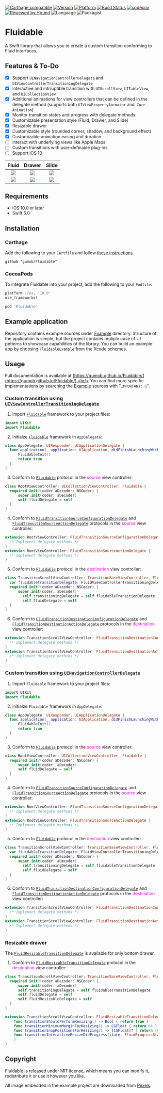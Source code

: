 [![Carthage compatible](https://img.shields.io/badge/Carthage-compatible-4BC51D.svg)](https://github.com/gumob/Fluidable)
[![Version](http://img.shields.io/cocoapods/v/Fluidable.svg)](http://cocoadocs.org/docsets/Fluidable)
[![Platform](http://img.shields.io/cocoapods/p/Fluidable.svg)](http://cocoadocs.org/docsets/Fluidable)
[![Build Status](https://travis-ci.com/gumob/Fluidable.svg?branch=master)](https://travis-ci.com/gumob/Fluidable)
[![codecov](https://codecov.io/gh/gumob/Fluidable/branch/master/graph/badge.svg)](https://codecov.io/gh/gumob/Fluidable)
[![Reviewed by Hound](https://img.shields.io/badge/Reviewed_by-Hound-8E64B0.svg)](https://houndci.com)
![Language](https://img.shields.io/badge/Language-Swift%205.0-orange.svg)
![Packagist](https://img.shields.io/packagist/l/doctrine/orm.svg)

# Fluidable
A Swift library that allows you to create a custom transition conforming to Fluid Interfaces.

## Features & To-Do
- [x] Support `UINavigationControllerDelegate` and `UIViewControllerTransitioningDelegate`
- [x] Interactive and intrruptible transition with `UIScrollView`, `UITableView`, and `UICollectionView`
- [x] Additional animations for view controllers that can be defined in the delegate method (supports both `UIViewPropertyAnimator` and` Core Animation`)
- [x] Monitor transition states and progress with delegate methods
- [x] Customizable presentation style (Fluid, Drawer, and Slide)
- [x] Resizable drawer
- [x] Customizable style (rounded corner, shadow, and background effect)
- [x] Customizable animation easing and duration
- [ ] Interact with underlying views like Apple Maps
- [ ] Custom transitions with user-definable plug-ins
- [ ] Support iOS 10

Fluid                      |  Drawer                   | Slide
:-------------------------:|:-------------------------:|:-------------------------:
![](https://media.githubusercontent.com/media/gumob/Fluidable-Metadata/master/Movies/Exports/Fluidable-fluid-modal.gif)  |  ![](https://media.githubusercontent.com/media/gumob/Fluidable-Metadata/master/Movies/Exports/Fluidable-drawer-bottom.gif)  |  ![](https://media.githubusercontent.com/media/gumob/Fluidable-Metadata/master/Movies/Exports/Fluidable-slide-bottom.gif)
![](https://media.githubusercontent.com/media/gumob/Fluidable-Metadata/master/Movies/Exports/Fluidable-fluid-fullscreen.gif)  |  ![](https://media.githubusercontent.com/media/gumob/Fluidable-Metadata/master/Movies/Exports/Fluidable-drawer-right.gif)  |  ![](https://media.githubusercontent.com/media/gumob/Fluidable-Metadata/master/Movies/Exports/Fluidable-slide-right.gif)

## Requirements

- iOS 10.0 or later
- Swift 5.0

## Installation

### Carthage

Add the following to your `Cartfile` and follow [these instructions](https://github.com/Carthage/Carthage#adding-frameworks-to-an-application).

```
github "gumob/Fluidable"
```

### CocoaPods

To integrate Fluidable into your project, add the following to your `Podfile`.

```ruby
platform :ios, '10.0'
use_frameworks!

pod 'Fluidable'
```

## Example application
Repository contains example sources under [Example](https://github.com/gumob/Fluidable/tree/master/Example) directory. Structure of the application is simple, but the project contains mutiple case of UI petterns to showcase capabilities of the library.
You can build an example app by choosing `FluidableExample` from the Xcode schemes.

## Usage

Full documentation is available at [https://gumob.github.io/Fluidable/](https://gumob.github.io/Fluidable/).<br/>
You can find more specific implementations by searching the [Example](https://github.com/gumob/Fluidable/tree/master/Example) sources with "`IMPORTANT: 🌊`".


### Custom transition using [`UIViewControllerTransitioningDelegate`](https://developer.apple.com/documentation/uikit/uiviewcontrollertransitioningdelegate)

1) Import [`Fluidable`](https://gumob.github.io/Fluidable/Protocols/Fluidable.html) framework to your project files:
```swift
import UIKit
import Fluidable
```

2) Initialze [`Fluidable`](https://gumob.github.io/Fluidable/Protocols/Fluidable.html) framework in `AppDelegate`:
```swift
class AppDelegate: UIResponder, UIApplicationDelegate {
  func application(_ application: UIApplication, didFinishLaunchingWithOptions launchOptions: [UIApplication.LaunchOptionsKey: Any]?) -> Bool {
      FluidableInit()
      return true
  }
}
```

3) Conform to [`Fluidable`](https://gumob.github.io/Fluidable/Protocols/Fluidable.html) protocol in the <span style="color:magenta">source</span> view controller:
```swift
class RootViewController: UICollectionViewController, Fluidable {
  required init?(coder aDecoder: NSCoder) {
      super.init(coder: aDecoder)
      self.fluidDelegate = self
  }
}
```

4) Conform to [`FluidTransitionSourceConfigurationDelegate`](https://gumob.github.io/Fluidable/Protocols/FluidTransitionSourceConfigurationDelegate.html) and [`FluidTransitionSourceActionDelegate`](https://gumob.github.io/Fluidable/Protocols/FluidTransitionSourceActionDelegate.html) protocols in the <span style="color:magenta">source</span> view controller:
```swift
extension RootViewController: FluidTransitionSourceConfigurationDelegate {
  /* Implement delegate methods */
}
extension RootViewController: FluidTransitionSourceActionDelegate {
  /* Implement delegate methods */
}
```

5) Conform to [`Fluidable`](https://gumob.github.io/Fluidable/Protocols/Fluidable.html) protocol in the <span style="color:magenta">destination</span> view controller:
```swift
class TransitionScrollViewController: TransitionBaseViewController, Fluidable {
  var fluidableTransitionDelegate: FluidViewControllerTransitioningDelegate = FluidViewControllerTransitioningDelegate()
  required init?(coder aDecoder: NSCoder) {
      super.init(coder: aDecoder)
        self.transitioningDelegate = self.fluidableTransitionDelegate
        self.fluidDelegate = self
  }
}
```

6) Conform to [`FluidTransitionDestinationConfigurationDelegate`](https://gumob.github.io/Fluidable/Protocols/FluidTransitionDestinationConfigurationDelegate.html) and [`FluidTransitionDestinationActionDelegate`](https://gumob.github.io/Fluidable/Protocols/FluidTransitionDestinationActionDelegate.html) protocols in the <span style="color:magenta">destination</span> view controller:
```swift
extension TransitionScrollViewController: FluidTransitionDestinationConfigurationDelegate {
  /* Implement delegate methods */
}
extension TransitionScrollViewController: FluidTransitionDestinationActionDelegate {
  /* Implement delegate methods */
}
```


### Custom transition using [`UINavigationControllerDelegate`](https://developer.apple.com/documentation/uikit/uinavigationcontrollerdelegate)

1) Import `Fluidable` framework to your project files:
```swift
import UIKit
import Fluidable
```

2) Initialze `Fluidable` framework in `AppDelegate`:
```swift
class AppDelegate: UIResponder, UIApplicationDelegate {
  func application(_ application: UIApplication, didFinishLaunchingWithOptions launchOptions: [UIApplication.LaunchOptionsKey: Any]?) -> Bool {
      FluidableInit()
      return true
  }
}
```

3) Conform to [`Fluidable`](https://gumob.github.io/Fluidable/Protocols/Fluidable.html) protocol in the <span style="color:magenta">source</span> view controller:
```swift
class RootViewController: UICollectionViewController, Fluidable {
  required init?(coder aDecoder: NSCoder) {
      super.init(coder: aDecoder)
      self.fluidDelegate = self
  }
}
```

4) Conform to [`FluidTransitionSourceConfigurationDelegate`](https://gumob.github.io/Fluidable/Protocols/FluidTransitionSourceConfigurationDelegate.html) and [`FluidTransitionSourceActionDelegate`](https://gumob.github.io/Fluidable/Protocols/FluidTransitionSourceActionDelegate.html) protocols in the <span style="color:magenta">source</span> view controller:
```swift
extension RootViewController: FluidTransitionSourceConfigurationDelegate {
  /* Implement delegate methods */
}
extension RootViewController: FluidTransitionSourceActionDelegate {
  /* Implement delegate methods */
}
```

5) Conform to [`Fluidable`](https://gumob.github.io/Fluidable/Protocols/Fluidable.html) protocol in the <span style="color:magenta">destination</span> view controller:
```swift
class TransitionScrollViewController: TransitionBaseViewController, Fluidable {
  var fluidableTransitionDelegate: FluidViewControllerTransitioningDelegate = FluidViewControllerTransitioningDelegate()
  required init?(coder aDecoder: NSCoder) {
      super.init(coder: aDecoder)
        self.transitioningDelegate = self.fluidableTransitionDelegate
        self.fluidDelegate = self
  }
}
```

6) Conform to [`FluidTransitionDestinationConfigurationDelegate`](https://gumob.github.io/Fluidable/Protocols/FluidTransitionDestinationConfigurationDelegate.html) and [`FluidTransitionDestinationActionDelegate`](https://gumob.github.io/Fluidable/Protocols/FluidTransitionDestinationActionDelegate.html) protocols in the <span style="color:magenta">destination</span> view controller:
```swift
extension TransitionScrollViewController: FluidTransitionDestinationConfigurationDelegate {
  /* Implement delegate methods */
}
extension TransitionScrollViewController: FluidTransitionDestinationActionDelegate {
  /* Implement delegate methods */
}
```

### Resizable drawer

The [`FluidResizableTransitionDelegate`](https://gumob.github.io/Fluidable/Protocols/FluidResizableTransitionDelegate.html) is available for only bottom drawer.

1) Conform to [`FluidResizableTransitionDelegate`](https://gumob.github.io/Fluidable/Protocols/FluidResizableTransitionDelegate.html) protocol in the <span style="color:magenta">destination</span> view controller:
```swift
class TransitionScrollViewController: TransitionBaseViewController, Fluidable, FluidResizable {
  required init?(coder aDecoder: NSCoder) {
      super.init(coder: aDecoder)
      self.transitioningDelegate = self.fluidableTransitionDelegate
      self.fluidDelegate = self
      self.fluidResizableDelegate = self
  }
}

extension TransitionScrollViewController: FluidResizableTransitionDelegate {
    func transitionShouldPerformResizing() -> Bool { return true }
    func transitionMinimumMarginForResizing() -> CGFloat { return 64 }
    func transitionSnapPositionsForResizing() -> [CGFloat]? { return [0.0, 0.5, 1.0] }
    func transitionInteractiveResizeDidProgress(state: FluidProgressState, position: CGFloat, info: FluidGestureInfo) {
    }
}
```




## Copyright

Fluidable is released under MIT license, which means you can modify it, redistribute it or use it however you like.

All image embedded in the example project are downloaded from [Pexels](https://www.pexels.com/royalty-free-images/).
